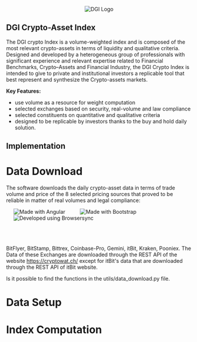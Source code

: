 <p align="center">
  <img src="https://dgi.io/img/logo/dgi-logo.svg?raw=true" alt="DGI Logo"/>
</p>


## DGI Crypto-Asset Index

The DGI crypto Index is a volume-weighted index and is composed of the most relevant crypto-assets in terms of liquidity and qualitative criteria. Designed and developed by a heterogeneous group of professionals with significant experience and relevant expertise related to Financial Benchmarks, Crypto–Assets and Financial Industry, the DGI Crypto Index is intended to give to private and institutional investors a replicable tool that best represent and synthesize the Crypto-assets markets.

**Key Features:**

* use volume as a resource for weight computation
* selected exchanges based on security, real-volume and law compliance
* selected constituents on quantitative and qualitative criteria
* designed to be replicable by investors thanks to the buy and hold daily solution.

## Implementation

# Data Download

The software downloads the daily crypto-asset data in terms of trade volume and price of the 8 selected pricing sources that proved to be reliable in matter of real volumes and legal compliance: 

<img align="left" src="https://www.coinbase.com/assets/press/coinbase-logos/coinbase-a673b0735e63d6ea6513e464a83c41165fca9b99b2216b5de70e5187356dd47d.png?raw=true" alt="Made with Angular" title="Angular" hspace="20"/>
<img align="left" src="https://cdn.freelogovectors.net/svg03/kraken-logo.svg?raw=true" alt="Made with Bootstrap" title="Bootstrap" hspace="20"/>
<img align="left" src="https://dgi.io/img/logo/dgi-logo.svg?raw=true" alt="Developed using Browsersync" title="Browsersync" hspace="20"/>
<br/><br/><br/><br/><br/>



BitFlyer, BitStamp, Bittrex, Coinbase-Pro, Gemini, itBit, Kraken, Pooniex. The Data of these Exchanges are downloaded through the REST API of the website https://cryptowat.ch/ except for itBit's data that are downloaded through the REST API of itBit website.

Is it possible to find the functions in the utils/data_download.py file.

# Data Setup


# Index Computation